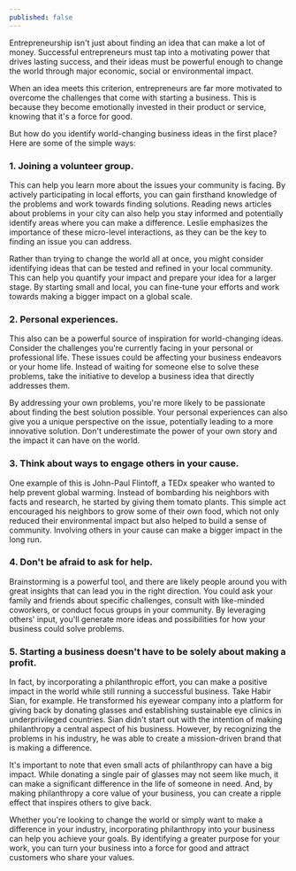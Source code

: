 ```yaml
---
published: false
---
```


Entrepreneurship isn't just about finding an idea that can make a lot of money. Successful entrepreneurs must tap into a motivating power that drives lasting success, and their ideas must be powerful enough to change the world through major economic, social or environmental impact.

When an idea meets this criterion, entrepreneurs are far more motivated to overcome the challenges that come with starting a business. This is because they become emotionally invested in their product or service, knowing that it's a force for good.

But how do you identify world-changing business ideas in the first place? Here are some of the simple ways:

### 1.	Joining a volunteer group.
This can help you learn more about the issues your community is facing. By actively participating in local efforts, you can gain firsthand knowledge of the problems and work towards finding solutions. Reading news articles about problems in your city can also help you stay informed and potentially identify areas where you can make a difference. Leslie emphasizes the importance of these micro-level interactions, as they can be the key to finding an issue you can address.

Rather than trying to change the world all at once, you might consider identifying ideas that can be tested and refined in your local community. This can help you quantify your impact and prepare your idea for a larger stage. By starting small and local, you can fine-tune your efforts and work towards making a bigger impact on a global scale.

### 2.	Personal experiences.
This also can be a powerful source of inspiration for world-changing ideas. Consider the challenges you're currently facing in your personal or professional life. These issues could be affecting your business endeavors or your home life. Instead of waiting for someone else to solve these problems, take the initiative to develop a business idea that directly addresses them.

By addressing your own problems, you're more likely to be passionate about finding the best solution possible. Your personal experiences can also give you a unique perspective on the issue, potentially leading to a more innovative solution. Don't underestimate the power of your own story and the impact it can have on the world.

### 3.	Think about ways to engage others in your cause.
One example of this is John-Paul Flintoff, a TEDx speaker who wanted to help prevent global warming. Instead of bombarding his neighbors with facts and research, he started by giving them tomato plants. This simple act encouraged his neighbors to grow some of their own food, which not only reduced their environmental impact but also helped to build a sense of community. Involving others in your cause can make a bigger impact in the long run.

### 4.	Don't be afraid to ask for help.
Brainstorming is a powerful tool, and there are likely people around you with great insights that can lead you in the right direction. You could ask your family and friends about specific challenges, consult with like-minded coworkers, or conduct focus groups in your community. By leveraging others' input, you'll generate more ideas and possibilities for how your business could solve problems.

### 5.	Starting a business doesn't have to be solely about making a profit.
In fact, by incorporating a philanthropic effort, you can make a positive impact in the world while still running a successful business. Take Habir Sian, for example. He transformed his eyewear company into a platform for giving back by donating glasses and establishing sustainable eye clinics in underprivileged countries. Sian didn't start out with the intention of making philanthropy a central aspect of his business. However, by recognizing the problems in his industry, he was able to create a mission-driven brand that is making a difference.

It's important to note that even small acts of philanthropy can have a big impact. While donating a single pair of glasses may not seem like much, it can make a significant difference in the life of someone in need. And, by making philanthropy a core value of your business, you can create a ripple effect that inspires others to give back.

Whether you're looking to change the world or simply want to make a difference in your industry, incorporating philanthropy into your business can help you achieve your goals. By identifying a greater purpose for your work, you can turn your business into a force for good and attract customers who share your values.

